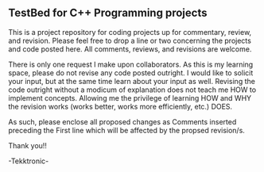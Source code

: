 TestBed for C++ Programming projects
------------------------------------

This is a project repository for coding projects
up for commentary, review, and revision. Please
feel free to drop a line or two concerning the
projects and code posted here. All comments,
reviews, and revisions are welcome.

There is only one request I make upon collaborators.
As this is my learning space, please do not revise
any code posted outright. I would like to solicit
your input, but at the same time learn about your
input as well. Revising the code outright without
a modicum of explanation does not teach me HOW
to implement concepts. Allowing me the privilege
of learning HOW and WHY the revision works (works
better, works more efficiently, etc.) DOES.

As such, please enclose all proposed
changes as Comments inserted preceding the First
line which will be affected by the propsed revision/s.

Thank you!!

-Tekktronic-
